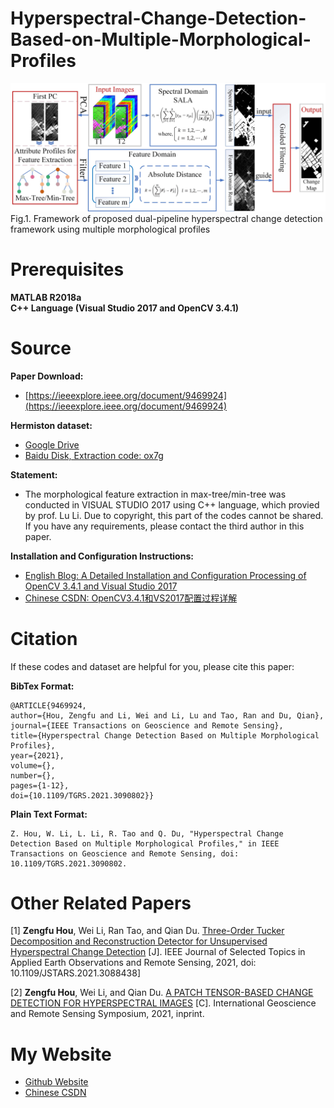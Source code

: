 # Hyperspectral-Change-Detection-Based-on-Multiple-Morphological-Profiles

<img src="Workflow.jpg" alt="Workflow">
Fig.1. Framework of proposed dual-pipeline hyperspectral change detection framework using multiple morphological profiles



# Prerequisites
**MATLAB R2018a**<br />
**C++ Language (Visual Studio 2017 and OpenCV 3.4.1)**

# Source
**Paper Download:**
- [https://ieeexplore.ieee.org/document/9469924](https://ieeexplore.ieee.org/document/9469924)

**Hermiston dataset:**
- [Google Drive](https://drive.google.com/file/d/1KStxIEiZChTRawhcgrGF3yrSiRj8bRg2/view?usp=sharing)
- [Baidu Disk, Extraction code: ox7g](https://pan.baidu.com/s/1FucIQRCd16nuOUcffcHbhw)

**Statement:**
- The morphological feature extraction in max-tree/min-tree was conducted in VISUAL STUDIO 2017 using C++ language, which provied by prof. Lu Li. Due to copyright, this part of the codes cannot be shared. If you have any requirements, please contact the third author in this paper.<br />

**Installation and Configuration Instructions:** <br />
- [English Blog: A Detailed Installation and Configuration Processing of OpenCV 3.4.1 and Visual Studio 2017](https://zephyrhours.github.io/post1.html)
- [Chinese CSDN: OpenCV3.4.1和VS2017配置过程详解](https://blog.csdn.net/NBDwo/article/details/107400010)

# Citation
If these codes and dataset are helpful for you, please cite this paper:


**BibTex Format:**<br />
```
@ARTICLE{9469924,
author={Hou, Zengfu and Li, Wei and Li, Lu and Tao, Ran and Du, Qian},
journal={IEEE Transactions on Geoscience and Remote Sensing},
title={Hyperspectral Change Detection Based on Multiple Morphological Profiles},
year={2021},
volume={},
number={},
pages={1-12},
doi={10.1109/TGRS.2021.3090802}}
```

**Plain Text Format:**<br />
```
Z. Hou, W. Li, L. Li, R. Tao and Q. Du, "Hyperspectral Change Detection Based on Multiple Morphological Profiles," in IEEE Transactions on Geoscience and Remote Sensing, doi: 10.1109/TGRS.2021.3090802.
```


# Other Related Papers

[1] **Zengfu Hou**, Wei Li, Ran Tao, and Qian Du. [Three-Order Tucker Decomposition and Reconstruction Detector for Unsupervised Hyperspectral Change Detection](https://ieeexplore.ieee.org/document/9451632) [J]. IEEE Journal of Selected Topics in Applied Earth Observations and Remote Sensing, 2021, doi: 10.1109/JSTARS.2021.3088438]

[2] **Zengfu Hou**, Wei Li, and Qian Du. [A PATCH TENSOR-BASED CHANGE DETECTION FOR HYPERSPECTRAL IMAGES](https://drive.google.com/file/d/1M9cKwbDn8mbvd7VIx1CmWNKYnGnDm4pO/view?usp=sharing) [C]. International Geoscience and Remote Sensing Symposium, 2021, inprint.

# My Website
- [Github Website](https://zephyrhours.github.io/)
- [Chinese CSDN](https://blog.csdn.net/NBDwo)
